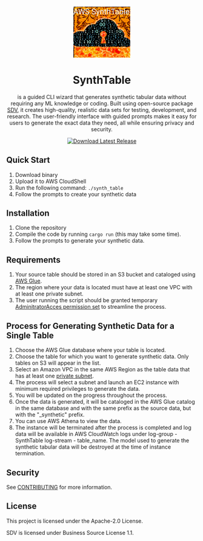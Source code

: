 <div align="center">

<p><img src="./images/awssynthtable.png" title="AWS SynthTable" alt="AWS SynthTable" width="150"></p>

# SynthTable
is a guided CLI wizard that generates synthetic tabular data without requiring any ML knowledge or coding. Built using open-source package [SDV](https://github.com/sdv-dev/SDV), it creates high-quality, realistic data sets for testing, development, and research. The user-friendly interface with guided prompts makes it easy for users to generate the exact data they need, all while ensuring privacy and security.



[![Download Latest Release](https://img.shields.io/badge/Download-Latest%20Release-brightgreen?style=flat-square&logo=github)](https://github.com/awslabs/synthtable/releases/download/0.0.1/synth_table)

</div>

## Quick Start

1. Download binary 
2. Upload it to AWS CloudShell
3. Run the following command: `./synth_table`
5. Follow the prompts to create your synthetic data

## Installation

1. Clone the repository
2. Compile the code by running `cargo run` (this may take some time).
3. Follow the prompts to generate your synthetic data.

## Requirements

1. Your source table should be stored in an S3 bucket and cataloged using [AWS Glue](https://docs.aws.amazon.com/glue/latest/dg/catalog-and-crawler.html).
2. The region where your data is located must have at least one VPC with at least one private subnet.
3. The user running the script should be granted temporary [AdminitratorAcces permission set](https://docs.aws.amazon.com/singlesignon/latest/userguide/get-started-create-an-administrative-permission-set.html) to streamline the process.

## Process for Generating Synthetic Data for a Single Table
1. Choose the AWS Glue database where your table is located.
2. Choose the table for which you want to generate synthetic data. Only tables on S3 will appear in the list.
3. Select an Amazon VPC in the same AWS Region as the table data that has at least one [private subnet](https://docs.aws.amazon.com/vpc/latest/userguide/VPC_Scenario2.html).
4. The process will select a subnet and launch an EC2 instance with minimum required privileges to generate the data.
5. You will be updated on the progress throughout the process.
6. Once the data is generated, it will be cataloged in the AWS Glue catalog in the same database and with the same prefix as the source data, but with the "_synthetic" prefix.
7. You can use AWS Athena to view the data.
8. The instance will be terminated after the process is completed and log data will be available in AWS CloudWatch logs under log-group - SynthTable log-stream - table_name. The model used to generate the synthetic tabular data will be destroyed at the time of instance termination.

## Security

See [CONTRIBUTING](CONTRIBUTING.md#security-issue-notifications) for more information.

## License

This project is licensed under the Apache-2.0 License.

SDV is licensed under Business Source License 1.1.